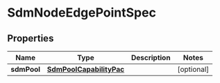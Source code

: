 
# SdmNodeEdgePointSpec

## Properties
Name | Type | Description | Notes
------------ | ------------- | ------------- | -------------
**sdmPool** | [**SdmPoolCapabilityPac**](SdmPoolCapabilityPac.md) |  |  [optional]



